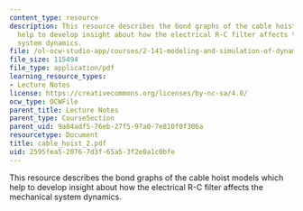 ```yaml
---
content_type: resource
description: This resource describes the bond graphs of the cable hoist models which
  help to develop insight about how the electrical R-C filter affects the mechanical
  system dynamics.
file: /ol-ocw-studio-app/courses/2-141-modeling-and-simulation-of-dynamic-systems-fall-2006/2595fea520767d3f65a53f2e0a1c0bfe_cable_hoist_2.pdf
file_size: 115494
file_type: application/pdf
learning_resource_types:
- Lecture Notes
license: https://creativecommons.org/licenses/by-nc-sa/4.0/
ocw_type: OCWFile
parent_title: Lecture Notes
parent_type: CourseSection
parent_uid: 9a04adf5-76eb-27f5-97a0-7e810f0f306a
resourcetype: Document
title: cable_hoist_2.pdf
uid: 2595fea5-2076-7d3f-65a5-3f2e0a1c0bfe
---
```

This resource describes the bond graphs of the cable hoist models which help to develop insight about how the electrical R-C filter affects the mechanical system dynamics.